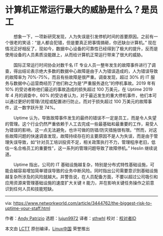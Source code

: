 [#]: collector: "lujun9972"
[#]: translator: "sthwhl"
[#]: reviewer: " "
[#]: publisher: " "
[#]: url: " "
[#]: subject: "The biggest risk to uptime? Your staff"
[#]: via: "https://www.networkworld.com/article/3444762/the-biggest-risk-to-uptime-your-staff.html"
[#]: author: "Andy Patrizio https://www.networkworld.com/author/Andy-Patrizio/"

计算机正常运行最大的威胁是什么？是员工
======

&emsp;&emsp;想象一下，一项新研究发现，人为失误是引发停机时间的首要原因。之前有一个很老的笑话：“是人都会犯错，但是要真正把事情搞砸，你还缺台计算机。” 现在情况正好相反了，现如今，数据中心设备的可靠性已经得到了极大的提升，反而是使用设备的人员素质没能跟上，从而给计算机正常运行带来了很大的威胁。

&emsp;&emsp;国际正常运行时间协会对数千名 IT 专业人员一整年发生的故障事件进行了调查，得出结论表示绝大多数的数据中心故障是由于人为错误造成的，人为错误导致的故障率为 70%-75%，而且有些故障是很严重。调查发现，超过 30% 的 IT 服务与数据中心运营商经历了他们称之为是“严重服务退化”的停机事故。2019 年有 10% 的受访者称他们最近的事故造成的损失超过 100 万美元，在 Uptime 2019 年 4 月的调查中，60% 的受访者认为，对于最近发生的重大停机事件，他们本可以通过更好的管理/流程或配置进行防止。而对于损失超过 100 万美元的故障事件，这一数字跃升至 74%。

&emsp;&emsp;Uptime 认为，导致故障事件发生的最终的错误不一定是员工，而是令人失望的管理。这个行业仍然严重依赖于人工去完成一些最基础和最重要的工作，易受人为错误的影响，这一点无法避免，也许可做的防错/防灾措施很有限。“然而，对这些故障问题的快速调查发现，故障持续存在的主要原因不是人为失误，而是由于管理失误导致，如“针对员工培训投资不足，相关政策执行不力，管理程序老旧，低估一名合格员工的重要性”，这一系列的管理问题导致了故障停机。” Heslin 继续说道。

&emsp;&emsp;Uptime 指出，公司的 IT 基础设施越复杂，特别是分布式特性基础设施，可能会越容易增加简单错误导致的业务中断风险。同时指出公司需要意识到基础设施越复杂所涉及的风险就越大。并警告说，在人员配备方面，不要以超过公司吸引和应用资源来管理基础设施的速度扩大关键 it 能力，并在影响关键任务操作之前意识到任何人员和技能短缺。


--------------------------------------------------------------------------------

via: https://www.networkworld.com/article/3444762/the-biggest-risk-to-uptime-your-staff.html

作者：[Andy Patrizio][a]
选题：[lujun9972][b]
译者：[sthwhl](https://github.com/sthwhl)
校对：[校对者ID](https://github.com/校对者ID)

本文由 [LCTT](https://github.com/LCTT/TranslateProject) 原创编译，[Linux中国](https://linux.cn/) 荣誉推出

[a]: https://www.networkworld.com/author/Andy-Patrizio/
[b]: https://github.com/lujun9972
[1]: https://www.networkworld.com/article/3223692/what-is-a-data-centerhow-its-changed-and-what-you-need-to-know.html
[2]: https://www.networkworld.com/newsletters/signup.html
[3]: https://www.networkworld.com/article/3440100/take-the-intelligent-route-with-consumption-based-storage.html?utm_source=IDG&utm_medium=promotions&utm_campaign=HPE20773&utm_content=sidebar " Take the Intelligent Route with Consumption-Based Storage"
[4]: https://journal.uptimeinstitute.com/how-to-avoid-outages-try-harder/
[5]: https://www.facebook.com/NetworkWorld/
[6]: https://www.linkedin.com/company/network-world
